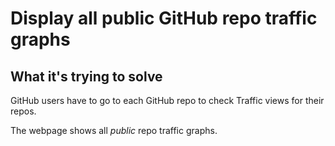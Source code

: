 # Display all public GitHub repo traffic graphs

## What it's trying to solve
GitHub users have to go to each GitHub repo to check Traffic views for their repos.

The webpage shows all *public* repo traffic graphs.

